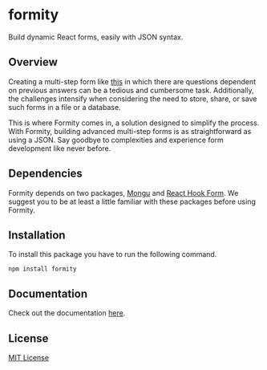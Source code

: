 # formity

Build dynamic React forms, easily with JSON syntax.

## Overview

Creating a multi-step form like [this](https://martiserra99.github.io/formity-example) in which there are questions dependent on previous answers can be a tedious and cumbersome task. Additionally, the challenges intensify when considering the need to store, share, or save such forms in a file or a database.

This is where Formity comes in, a solution designed to simplify the process. With Formity, building advanced multi-step forms is as straightforward as using a JSON. Say goodbye to complexities and experience form development like never before.

## Dependencies

Formity depends on two packages, [Mongu](https://martiserra.me/mongu) and [React Hook Form](https://www.react-hook-form.com). We suggest you to be at least a little familiar with these packages before using Formity.

## Installation

To install this package you have to run the following command.

```shell
npm install formity
```

## Documentation

Check out the documentation [here](https://martiserra.me/formity).

## License

[MIT License](https://opensource.org/license/mit)
